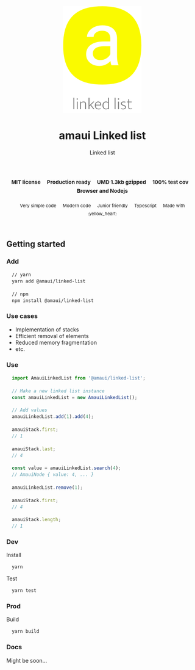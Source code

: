 
</br >
</br >

<p align='center'>
  <a target='_blank' rel='noopener noreferrer' href='#'>
    <img src='utils/images/logo.svg' alt='amaui logo' />
  </a>
</p>

<h1 align='center'>amaui Linked list</h1>

<p align='center'>
  Linked list
</p>

<br />

<h3 align='center'>
  <sub>MIT license&nbsp;&nbsp;&nbsp;&nbsp;</sub>
  <sub>Production ready&nbsp;&nbsp;&nbsp;&nbsp;</sub>
  <sub>UMD 1.3kb gzipped&nbsp;&nbsp;&nbsp;&nbsp;</sub>
  <sub>100% test cov&nbsp;&nbsp;&nbsp;&nbsp;</sub>
  <sub>Browser and Nodejs</sub>
</h3>

<p align='center'>
  <sub>Very simple code&nbsp;&nbsp;&nbsp;&nbsp;</sub>
  <sub>Modern code&nbsp;&nbsp;&nbsp;&nbsp;</sub>
  <sub>Junior friendly&nbsp;&nbsp;&nbsp;&nbsp;</sub>
  <sub>Typescript&nbsp;&nbsp;&nbsp;&nbsp;</sub>
  <sub>Made with :yellow_heart:</sub>
</p>

<br />

## Getting started

### Add

```sh
  // yarn
  yarn add @amaui/linked-list

  // npm
  npm install @amaui/linked-list
```

### Use cases
- Implementation of stacks
- Efficient removal of elements
- Reduced memory fragmentation
- etc.

### Use

```javascript
  import AmauiLinkedList from '@amaui/linked-list';

  // Make a new linked list instance
  const amauiLinkedList = new AmauiLinkedList();

  // Add values
  amauiLinkedList.add(1).add(4);

  amauiStack.first;
  // 1

  amauiStack.last;
  // 4

  const value = amauiLinkedList.search(4);
  // AmauiNode { value: 4, ... }

  amauiLinkedList.remove(1);

  amauiStack.first;
  // 4

  amauiStack.length;
  // 1
```

### Dev

Install

```sh
  yarn
```

Test

```sh
  yarn test
```

### Prod

Build

```sh
  yarn build
```

### Docs

Might be soon...

